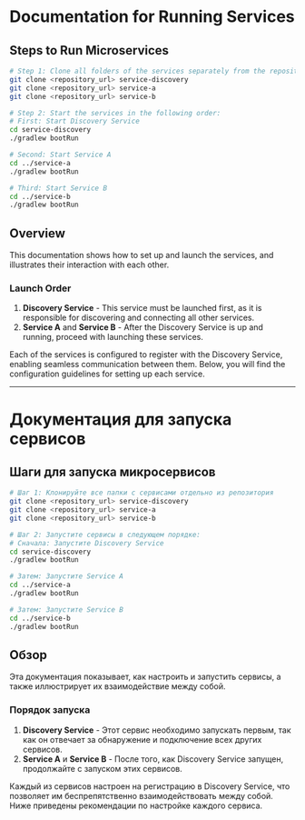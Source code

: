 # Documentation for Running Services

## Steps to Run Microservices

```sh
# Step 1: Clone all folders of the services separately from the repository
git clone <repository_url> service-discovery
git clone <repository_url> service-a
git clone <repository_url> service-b
```

```sh
# Step 2: Start the services in the following order:
# First: Start Discovery Service
cd service-discovery
./gradlew bootRun

# Second: Start Service A
cd ../service-a
./gradlew bootRun

# Third: Start Service B
cd ../service-b
./gradlew bootRun
```

## Overview

This documentation shows how to set up and launch the services, and illustrates their interaction with each other.

### Launch Order
1. **Discovery Service** - This service must be launched first, as it is responsible for discovering and connecting all other services.
2. **Service A** and **Service B** - After the Discovery Service is up and running, proceed with launching these services.

Each of the services is configured to register with the Discovery Service, enabling seamless communication between them. Below, you will find the configuration guidelines for setting up each service.

---

# Документация для запуска сервисов

## Шаги для запуска микросервисов

```sh
# Шаг 1: Клонируйте все папки с сервисами отдельно из репозитория
git clone <repository_url> service-discovery
git clone <repository_url> service-a
git clone <repository_url> service-b
```

```sh
# Шаг 2: Запустите сервисы в следующем порядке:
# Сначала: Запустите Discovery Service
cd service-discovery
./gradlew bootRun

# Затем: Запустите Service A
cd ../service-a
./gradlew bootRun

# Затем: Запустите Service B
cd ../service-b
./gradlew bootRun
```

## Обзор

Эта документация показывает, как настроить и запустить сервисы, а также иллюстрирует их взаимодействие между собой.

### Порядок запуска
1. **Discovery Service** - Этот сервис необходимо запускать первым, так как он отвечает за обнаружение и подключение всех других сервисов.
2. **Service A** и **Service B** - После того, как Discovery Service запущен, продолжайте с запуском этих сервисов.

Каждый из сервисов настроен на регистрацию в Discovery Service, что позволяет им беспрепятственно взаимодействовать между собой. Ниже приведены рекомендации по настройке каждого сервиса.
